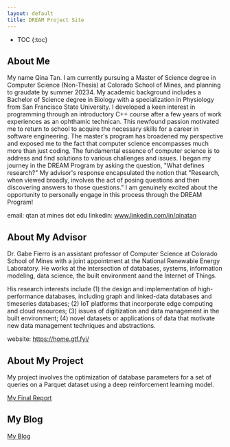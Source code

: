 ```yaml
---
layout: default
title: DREAM Project Site
---
```


* TOC
{:toc}

## About Me
My name Qina Tan. I am currently pursuing a Master of Science degree in Computer Science (Non-Thesis) at Colorado School of Mines, and planning to graudate by summer 20234. My academic background includes a Bachelor of Science degree in Biology with a specialization in Physiology from San Francisco State University. I developed a keen interest in programming through an introductory C++ course after a few years of work experiences as an ophthamic technican. This newfound passion motivated me to return to school to acquire the necessary skills for a career in software engineering. The master's program has broadened my perspective and exposed me to the fact that computer science encompasses much more than just coding. The fundamental essence of computer science is to address and find solutions to various challenges and issues. I began my journey in the DREAM Program by asking the question, "What defines research?" My advisor's response encapsulated the notion that "Research, when viewed broadly, involves the act of posing questions and then discovering answers to those questions." I am genuinely excited about the opportunity to personally engage in this process through the DREAM Program!

email: qtan at mines dot edu
linkedin: www.linkedin.com/in/qinatan

## About My Advisor

Dr. Gabe Fierro is an assistant professor of Computer Science at Colorado School of Mines with a joint appointment at the National Renewable Energy Laboratory. He works at the intersection of databases, systems, information modeling, data science, the built environment aand the Internet of Things. 

His research interests include (1) the design and implementation of high-performance databases, including graph and linked-data databases and timeseries databases; (2) IoT platforms that incorporate edge computing and cloud resources; (3) issues of digitization and data management in the built environment; (4) novel datasets or applications of data that motivate new data management techniques and abstractions.

website: https://home.gtf.fyi/

## About My Project

My project involves the optimization of database parameters for a set of queries on a Parquet dataset using a deep reinforcement learning model. 

[My Final Report](files/finalreport.pdf)

## My Blog

[My Blog](blog.html)
